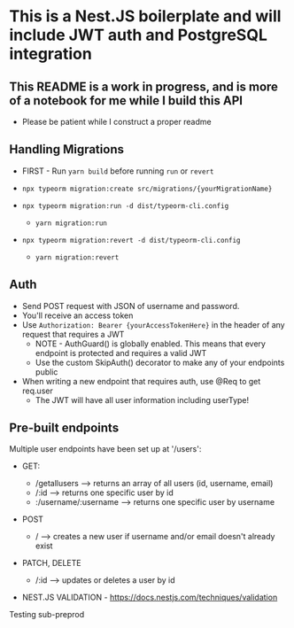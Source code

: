 # This is a Nest.JS boilerplate and will include JWT auth and PostgreSQL integration

## This README is a work in progress, and is more of a notebook for me while I build this API

* Please be patient while I construct a proper readme

## Handling Migrations

* FIRST - Run ```yarn build``` before running ```run``` or ```revert```

* ```npx typeorm migration:create src/migrations/{yourMigrationName}```
* ```npx typeorm migration:run -d dist/typeorm-cli.config```
  * ```yarn migration:run```
* ```npx typeorm migration:revert -d dist/typeorm-cli.config```
  * ```yarn migration:revert```

## Auth

* Send POST request with JSON of username and password.
* You'll receive an access token
* Use ```Authorization: Bearer {yourAccessTokenHere}``` in the header of any request that requires a JWT
  * NOTE - AuthGuard() is globally enabled.  This means that every endpoint is protected and requires a valid JWT
  * Use the custom SkipAuth() decorator to make any of your endpoints public
* When writing a new endpoint that requires auth, use @Req to get req.user
  * The JWT will have all user information including userType!

## Pre-built endpoints

Multiple user endpoints have been set up at '/users':

* GET:
  * /getallusers --> returns an array of all users (id, username, email)
  * /:id --> returns one specific user by id
  * :/username/:username --> returns one specific user by username
* POST
  * / --> creates a new user if username and/or email doesn't already exist
* PATCH, DELETE
  * /:id --> updates or deletes a user by id

* NEST.JS VALIDATION - <https://docs.nestjs.com/techniques/validation>

Testing sub-preprod